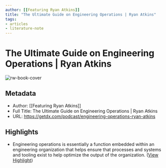 ```yaml
---
author: [[Featuring Ryan Atkins]]
title: "The Ultimate Guide on Engineering Operations | Ryan Atkins"
tags: 
- articles
- literature-note
---
```

# The Ultimate Guide on Engineering Operations | Ryan Atkins

![rw-book-cover](https://global-uploads.webflow.com/622e9926ab27e10fa174ef99/62abd6d2d94c9e8bc8dcce17_Ryan.png)

## Metadata
- Author: [[Featuring Ryan Atkins]]
- Full Title: The Ultimate Guide on Engineering Operations | Ryan Atkins
- URL: https://getdx.com/podcast/engineering-operations-ryan-atkins

## Highlights
- Engineering operations is essentially a function embedded within an engineering organization that helps ensure that processes and systems and tooling exist to help optimize the output of the organization. ([View Highlight](https://read.readwise.io/read/01gx9exmgzg5hy0fzmyj7rtfsb))
